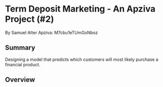 # Term Deposit Marketing - An Apziva Project (#2)
By Samuel Alter
Apziva: M7cbu1eTUmGoNboz

## Summary
Designing a model that predicts which customers will most likely purchase a financial product.

## Overview
